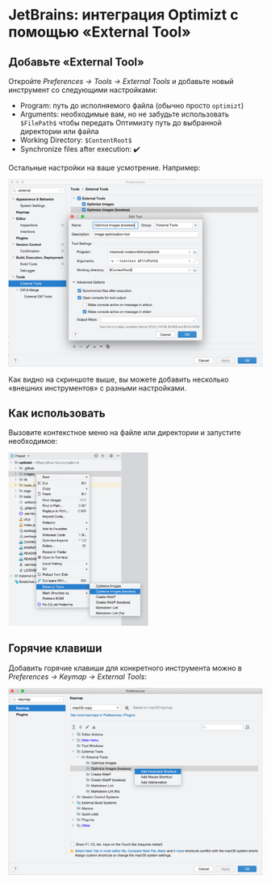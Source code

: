 # JetBrains: интеграция Optimizt с помощью «External Tool»

## Добавьте «External Tool»

Откройте _Preferences → Tools → External Tools_ и добавьте новый инструмент со следующими настройками:

- Program: путь до исполняемого файла (обычно просто `optimizt`)
- Arguments: необходимые вам, но не забудьте использовать `$FilePath$` чтобы передать Оптимизту путь до выбранной директории или файла
- Working Directory: `$ContentRoot$`
- Synchronize files after execution: ✔️

Остальные настройки на ваше усмотрение. Например:

![Скриншот окна настроек Edit Tool в IDE WebStorm](./jetbrains_external-tools.png)

Как видно на скриншоте выше, вы можете добавить несколько «внешних инструментов» с разными настройками.

## Как использовать

Вызовите контекстное меню на файле или директории и запустите необходимое:

<img src="./jetbrains_menu.png" width="55%" alt="Скриншот контекстного меню выбранной директории в IDE WebStorm">

## Горячие клавиши

Добавить горячие клавиши для конкретного инструмента можно в _Preferences → Keymap → External Tools_:

![Скриншот окна настроек Keymap в IDE WebStorm](./jetbrains_keymap.png)
